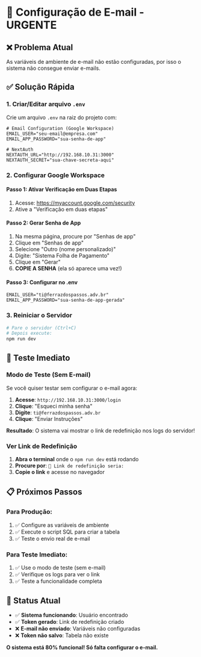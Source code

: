 # 🔧 Configuração de E-mail - URGENTE

## ❌ Problema Atual
As variáveis de ambiente de e-mail não estão configuradas, por isso o sistema não consegue enviar e-mails.

## ✅ Solução Rápida

### 1. **Criar/Editar arquivo `.env`**
Crie um arquivo `.env` na raiz do projeto com:

```env
# Email Configuration (Google Workspace)
EMAIL_USER="seu-email@empresa.com"
EMAIL_APP_PASSWORD="sua-senha-de-app"

# NextAuth
NEXTAUTH_URL="http://192.168.10.31:3000"
NEXTAUTH_SECRET="sua-chave-secreta-aqui"
```

### 2. **Configurar Google Workspace**

#### **Passo 1: Ativar Verificação em Duas Etapas**
1. Acesse: https://myaccount.google.com/security
2. Ative a "Verificação em duas etapas"

#### **Passo 2: Gerar Senha de App**
1. Na mesma página, procure por "Senhas de app"
2. Clique em "Senhas de app"
3. Selecione "Outro (nome personalizado)"
4. Digite: "Sistema Folha de Pagamento"
5. Clique em "Gerar"
6. **COPIE A SENHA** (ela só aparece uma vez!)

#### **Passo 3: Configurar no .env**
```env
EMAIL_USER="ti@ferrazdospassos.adv.br"
EMAIL_APP_PASSWORD="sua-senha-de-app-gerada"
```

### 3. **Reiniciar o Servidor**
```bash
# Pare o servidor (Ctrl+C)
# Depois execute:
npm run dev
```

## 🧪 Teste Imediato

### **Modo de Teste (Sem E-mail)**
Se você quiser testar sem configurar o e-mail agora:

1. **Acesse**: `http://192.168.10.31:3000/login`
2. **Clique**: "Esqueci minha senha"
3. **Digite**: `ti@ferrazdospassos.adv.br`
4. **Clique**: "Enviar Instruções"

**Resultado**: O sistema vai mostrar o link de redefinição nos logs do servidor!

### **Ver Link de Redefinição**
1. **Abra o terminal** onde o `npm run dev` está rodando
2. **Procure por**: `🔗 Link de redefinição seria:`
3. **Copie o link** e acesse no navegador

## 📋 Próximos Passos

### **Para Produção:**
1. ✅ Configure as variáveis de ambiente
2. ✅ Execute o script SQL para criar a tabela
3. ✅ Teste o envio real de e-mail

### **Para Teste Imediato:**
1. ✅ Use o modo de teste (sem e-mail)
2. ✅ Verifique os logs para ver o link
3. ✅ Teste a funcionalidade completa

## 🚨 Status Atual

- ✅ **Sistema funcionando**: Usuário encontrado
- ✅ **Token gerado**: Link de redefinição criado
- ❌ **E-mail não enviado**: Variáveis não configuradas
- ❌ **Token não salvo**: Tabela não existe

**O sistema está 80% funcional! Só falta configurar o e-mail.**
